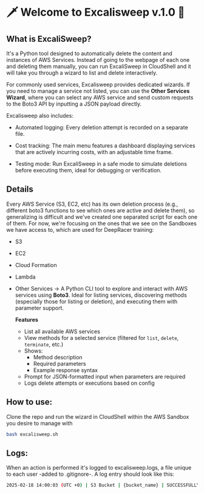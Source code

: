 # 🗡️ Welcome to Excalisweep v.1.0 🧹

## What is ExcaliSweep?

It's a Python tool designed to automatically delete the content and instances of AWS Services. Instead of going to the webpage of each one and deleting them manually, you can run ExcaliSweep in CloudShell and it will take you through a wizard to list and delete interactively.

For commonly used services, Excalisweep provides dedicated wizards. If you need to manage a service not listed, you can use the **Other Services Wizard**, where you can select any AWS service and send custom requests to the Boto3 API by inputting a JSON payload directly.

Excalisweep also includes:

- Automated logging: Every deletion attempt is recorded on a separate file.

- Cost tracking: The main menu features a dashboard displaying services that are actively incurring costs, with an adjustable time frame.

- Testing mode: Run ExcaliSweep in a safe mode to simulate deletions before executing them, ideal for debugging or verification.

## Details

Every AWS Service (S3, EC2, etc) has its own deletion process (e.g., different boto3 functions to see which ones are active and delete them), so generalizing is difficult and we've created one separated script for each one of them. For now, we're focusing on the ones that we see on the Sandboxes we have access to, which are used for DeepRacer training:

- S3
- EC2
- Cloud Formation
- Lambda
- Other Services -> A Python CLI tool to explore and interact with AWS services using **Boto3**. Ideal for listing services, discovering methods (especially those for listing or deletion), and executing them with parameter support.

  **Features**

  - List all available AWS services
  - View methods for a selected service (filtered for `list`, `delete`, `terminate`, etc.)
  - Shows:
    - Method description
    - Required parameters
    - Example response syntax
  - Prompt for JSON-formatted input when parameters are required
  - Logs delete attempts or executions based on config

## How to use:

Clone the repo and run the wizard in CloudShell within the AWS Sandbox you desire to manage with
```bash
bash excalisweep.sh
```

## Logs:

When an action is performed it's logged to excalisweep.logs, a file unique to each user -added to .gitignore-. A log entry should look like this:

```bash
2025-02-18 14:00:03 (UTC +0) | S3 Bucket | {bucket_name} | SUCCESSFULLY DELETED/DELETION FAILED/TESTING
```
